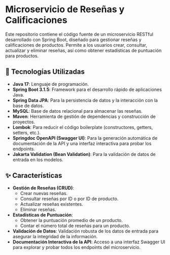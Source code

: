 # Microservicio de Reseñas y Calificaciones

Este repositorio contiene el código fuente de un microservicio RESTful desarrollado con Spring Boot, diseñado para gestionar reseñas y calificaciones de productos. Permite a los usuarios crear, consultar, actualizar y eliminar reseñas, así como obtener estadísticas de puntuación para productos.

## 🚀 Tecnologías Utilizadas

*   **Java 17**: Lenguaje de programación.
*   **Spring Boot 3.1.5**: Framework para el desarrollo rápido de aplicaciones Java.
*   **Spring Data JPA**: Para la persistencia de datos y la interacción con la base de datos.
*   **MySQL**: Base de datos relacional para almacenar las reseñas.
*   **Maven**: Herramienta de gestión de dependencias y construcción de proyectos.
*   **Lombok**: Para reducir el código boilerplate (constructores, getters, setters, etc.).
*   **Springdoc OpenAPI (Swagger UI)**: Para la generación automática de documentación de la API y una interfaz interactiva para probar los endpoints.
*   **Jakarta Validation (Bean Validation)**: Para la validación de datos de entrada en los modelos.

## ✨ Características

*   **Gestión de Reseñas (CRUD)**:
    *   Crear nuevas reseñas.
    *   Consultar reseñas por ID o por ID de producto.
    *   Actualizar reseñas existentes.
    *   Eliminar reseñas.
*   **Estadísticas de Puntuación**:
    *   Obtener la puntuación promedio de un producto.
    *   Contar el número total de reseñas para un producto.
*   **Validación de Datos**: Validación robusta de los datos de entrada para asegurar la integridad de la información.
*   **Documentación Interactiva de la API**: Acceso a una interfaz Swagger UI para explorar y probar todos los endpoints del microservicio.
